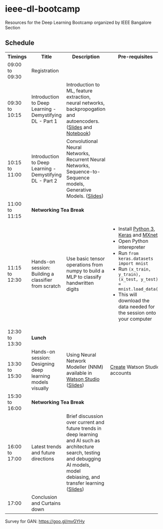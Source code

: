 # ieee-dl-bootcamp
Resources for the Deep Learning Bootcamp organized by IEEE Bangalore Section

## Schedule
<table>
  <tr>
    <th>Timings</th>
    <th>Title</th>
    <th>Description</th>
    <th>Pre-requisites</th>
  </tr>
  <tr>
    <td>09:00 to 09:30</td>
    <td>Registration</td>
    <td></td>
    <td></td>
  </tr>
  <tr>
    <td>09:30 to 10:15</td>
    <td>Introduction to Deep Learning - Demystifying DL - Part 1</td>
    <td>Introduction to ML, feature extraction, neural networks, backpropogation and autoencoders. (<a href="slides/session-1.pptx" target="_blank">Slides</a> and <a href="https://gist.github.com/rahular/93d03d75135a1d32dc2063796b4a5b13">Notebook</a>)</td>
    <td></td>
  </tr>
  <tr>
    <td>10:15 to 11:00</td>
    <td>Introduction to Deep Learning - Demystifying DL - Part 2</td>
    <td>Convolutional Neural Networks, Recurrent Neural Networks, Sequence-to-Sequence models, Generative Models. (<a href="slides/session-2.pptx" target="_blank">Slides</a>)</td>
    <td></td>
  </tr>
  <tr>
    <td>11:00 to 11:15</td>
    <td colspan="3"><b>Networking Tea Break</b></td>
  </tr>
  <tr>
    <td>11:15 to 12:30</td>
    <td>Hands-on session: Building a classifier from scratch</td>
    <td>Use basic tensor operations from numpy to build a MLP to classify handwritten digits</td>
    <td>
      <ul>
        <li>Install <a href="https://www.anaconda.com/download/">Python 3</a>, <a href="https://keras.io/#installation">Keras</a> and <a href="https://mxnet.incubator.apache.org/install/">MXnet</a></li>
        <li>Open Python interepreter</li>
        <li>Run <code>from keras.datasets import mnist</code></li>
        <li>Run <code>(x_train, y_train), (x_test, y_test) = mnist.load_data()</code></li>
        <li>This will download the data needed for the session onto your computer</li>
      </ul>
    </td>
  </tr>
  <tr>
    <td>12:30 to 13:30</td>
    <td colspan="3"><b>Lunch</b></td>
  </tr>
  <tr>
    <td>13:30 to 15:30</td>
    <td>Hands-on session: Designing deep learning models visually</td>
    <td>Using Neural Network Modeller (NNM) available in <a href="https://www.ibm.com/cloud/watson-studio">Watson Studio</a> <br />(<a href="slides/hands-on-session-2.pptx" target="_blank">Slides</a>)</td>
    <td><a href="https://github.com/rahular/ieee-dl-bootcamp/blob/master/instructions.md">Create</a> Watson Studio accounts</td>
  </tr>
  <tr>
    <td>15:30 to 16:00</td>
    <td colspan="3"><b>Networking Tea Break</b></td>
  </tr>
  <tr>
    <td>16:00 to 17:00</td>
    <td>Latest trends and future directions</td>
    <td>Brief discussion over current and future trends in deep learning and AI such as architecture search, testing and debugging AI models, model debiasing, and transfer learning (<a href="slides/session-5.ppt" target="_blank">Slides</a>)</td>
    <td></td>
  </tr>
  <tr>
    <td>17:00</td>
    <td>Conclusion and Curtains down</td>
    <td></td>
    <td></td>
  </tr>
</table>


Survey for GAN: https://goo.gl/mvGYHy
